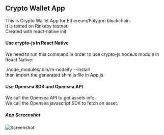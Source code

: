 ## Crypto Wallet App
This is  Crypto Wallet App for Ethereum/Polygon blockchain.  
It is tested on Rinkeby testnet  
Created with react-native init  

#### Use crypto-js in React Native
We need to run this command in order to use crypto-js nodeJs module in React Native: 
  
./node_modules/.bin/rn-nodeify  --install  
then import the generated shim.js file in App.js

#### Use Opensea SDK and Opensea API
We call the Opensea API to get assets info.  
We call the Opensea javascript SDK to fetch an asset.

##### App Screenshot
![Screenshot](https://ibb.co/DQDng4g)

